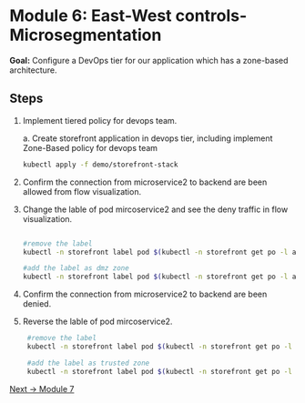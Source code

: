 # Module 6: East-West controls-Microsegmentation

**Goal:** Configure a DevOps tier for our application which has a zone-based architecture.

## Steps



1. Implement tiered policy for devops team. 

   

    a. Create storefront application in devops tier, including implement Zone-Based policy for devops team 

    ```bash
    kubectl apply -f demo/storefront-stack
    ```

   
2. Confirm the connection from microservice2 to backend are been allowed from flow visualization.


3. Change the lable of pod mircoservice2 and see the deny traffic in flow visualization. 

    ```bash

    #remove the label 
    kubectl -n storefront label pod $(kubectl -n storefront get po -l app=microservice2 -ojsonpath='{.items[0].metadata.name}') fw-zone-

    #add the label as dmz zone
    kubectl -n storefront label pod $(kubectl -n storefront get po -l app=microservice2 -ojsonpath='{.items[0].metadata.name}')  fw-zone=dmz
    ```

4. Confirm the connection from microservice2 to backend are been denied.


5. Reverse the lable of pod mircoservice2. 
   
   ```bash
    #remove the label 
    kubectl -n storefront label pod $(kubectl -n storefront get po -l app=microservice2 -ojsonpath='{.items[0].metadata.name}') fw-zone-

    #add the label as trusted zone
    kubectl -n storefront label pod $(kubectl -n storefront get po -l app=microservice2 -ojsonpath='{.items[0].metadata.name}') fw-zone=trusted
    ```



[Next -> Module 7](../modules/host-protection.md)
